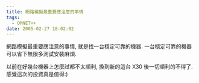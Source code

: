 ```yaml
---
title: 網路模擬最重要應注意的事情
tags:
  - OMNET++
date: 2005-02-27 18:02:02
---
```


網路模擬最重要應注意的事情, 就是找一台穩定可靠的機器.
一台穩定可靠的機器可以省下無限多測試安裝麻煩.

以前在好幾台機器上怎麼試都不太順利, 換到新的這台 X30 後一切順利的不得了.
感覺這次的投資真是值得:)